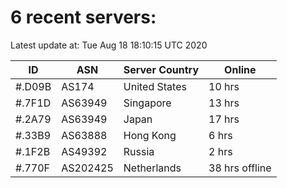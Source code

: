 # 6 recent servers:

Latest update at: Tue Aug 18 18:10:15 UTC 2020

| ID | ASN | Server Country | Online |
| -- | --- | -------------- | ------ |
| #.D09B | AS174 | United States | 10 hrs |
| #.7F1D | AS63949 | Singapore | 13 hrs |
| #.2A79 | AS63949 | Japan | 17 hrs |
| #.33B9 | AS63888 | Hong Kong | 6 hrs |
| #.1F2B | AS49392 | Russia | 2 hrs |
| #.770F | AS202425 | Netherlands | 38 hrs offline |


